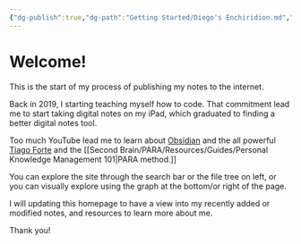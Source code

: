 ```yaml
---
{"dg-publish":true,"dg-path":"Getting Started/Diego's Enchiridion.md","permalink":"/getting-started/diego-s-enchiridion/","tags":["gardenEntry"],"noteIcon":"","updated":"2024-08-20T17:14:01.707-07:00"}
---
```


# Welcome!

This is the start of my process of publishing my notes to the internet. 

Back in 2019, I starting teaching myself how to code. That commitment lead me to start taking digital notes on my iPad, which graduated to finding a better digital notes tool. 

Too much YouTube lead me to learn about [Obsidian](https://obsidian.md/) and the all powerful [Tiago Forte]() and the [[Second Brain/PARA/Resources/Guides/Personal Knowledge Management 101\|PARA method.]]

You can explore the site through the search bar or the file tree on left, or you can visually explore using the graph at the bottom/or right of the page.

I will updating this homepage to have a view into my recently added or modified notes, and resources to learn more about me. 

Thank you!